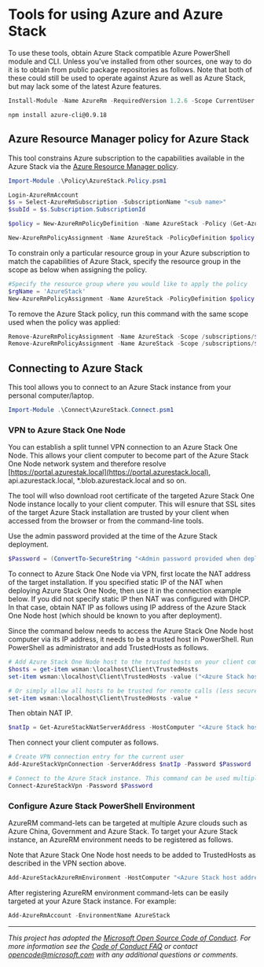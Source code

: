 # Tools for using Azure and Azure Stack

To use these tools, obtain Azure Stack compatible Azure PowerShell module and CLI. Unless you've installed from other sources, one way to do it is to obtain from public package repositories as follows. Note that both of these could still be used to operate against Azure as well as Azure Stack, but may lack some of the latest Azure features.

```powershell
Install-Module -Name AzureRm -RequiredVersion 1.2.6 -Scope CurrentUser
```

```
npm install azure-cli@0.9.18
```

## Azure Resource Manager policy for Azure Stack

This tool constrains Azure subscription to the capabilities available in the Azure Stack via the [Azure Resource Manager policy](https://azure.microsoft.com/en-us/documentation/articles/resource-manager-policy/).

```powershell
Import-Module .\Policy\AzureStack.Policy.psm1

Login-AzureRmAccount
$s = Select-AzureRmSubscription -SubscriptionName "<sub name>"
$subId = $s.Subscription.SubscriptionId

$policy = New-AzureRmPolicyDefinition -Name AzureStack -Policy (Get-AzureStackRmPolicy)

New-AzureRmPolicyAssignment -Name AzureStack -PolicyDefinition $policy -Scope /subscriptions/$subId
```

To constrain only a particular resource group in your Azure subscription to match the capabilities of Azure Stack, specify the resource group in the scope as below when assigning the policy.

```powershell
#Specify the resource group where you would like to apply the policy
$rgName = 'AzureStack'
New-AzureRmPolicyAssignment -Name AzureStack -PolicyDefinition $policy -Scope /subscriptions/$subID/resourceGroups/$rgName
```

To remove the Azure Stack policy, run this command with the same scope used when the policy was applied:
```powershell
Remove-AzureRmPolicyAssignment -Name AzureStack -Scope /subscriptions/$subId/resourceGroups/$rgName
Remove-AzureRmPolicyAssignment -Name AzureStack -Scope /subscriptions/$subId
```

## Connecting to Azure Stack

This tool allows you to connect to an Azure Stack instance from your personal computer/laptop.

```powershell
Import-Module .\Connect\AzureStack.Connect.psm1
```

### VPN to Azure Stack One Node

You can establish a split tunnel VPN connection to an Azure Stack One Node. 
This allows your client computer to become part of the Azure Stack One Node network system and therefore resolve [https://portal.azurestak.local](https://portal.azurestack.local), api.azurestack.local, *.blob.azurestack.local and so on. 

The tool will wlso download root certificate of the targeted Azure Stack One Node instance locally to your client computer. 
This will esnure that SSL sites of the target Azure Stack installation are trusted by your client when accessed from the browser or from the command-line tools.

Use the admin password provided at the time of the Azure Stack deployment.

```powershell
$Password = (ConvertTo-SecureString "<Admin password provided when deploying Azure Stack>" -AsPlainText -Force)
```

To connect to Azure Stack One Node via VPN, first locate the NAT address of the target installation. 
If you specified static IP of the NAT when deploying Azure Stack One Node, then use it in the connection example below. 
If you did not specify static IP then NAT was configured with DHCP. In that case, obtain NAT IP as follows using IP address of the Azure Stack One Node host (which should be known to you after deployment).  

Since the command below needs to access the Azure Stack One Node host computer via its IP address, it needs to be a trusted host in PowerShell. Run PowerShell as administrator and add TrustedHosts as follows.

```powershell
# Add Azure Stack One Node host to the trusted hosts on your client computer
$hosts = get-item wsman:\localhost\Client\TrustedHosts
set-item wsman:\localhost\Client\TrustedHosts -value ("<Azure Stack host address>, " + $hosts.Value)

# Or simply allow all hosts to be trusted for remote calls (less secure)
set-item wsman:\localhost\Client\TrustedHosts -value *
```

Then obtain NAT IP.

```powershell
$natIp = Get-AzureStackNatServerAddress -HostComputer "<Azure Stack host address>" -Password $Password
```

Then connect your client computer as follows.

```powershell
# Create VPN connection entry for the current user
Add-AzureStackVpnConnection -ServerAddress $natIp -Password $Password

# Connect to the Azure Stack instance. This command can be used multiple times.
Connect-AzureStackVpn -Password $Password
```
### Configure Azure Stack PowerShell Environment

AzureRM command-lets can be targeted at multiple Azure clouds such as Azure China, Government and Azure Stack.
To target your Azure Stack instance, an AzureRM environment needs to be registered as follows.

Note that Azure Stack One Node host needs to be added to TrustedHosts as described in the VPN section above.

```powershell
Add-AzureStackAzureRmEnvironment -HostComputer "<Azure Stack host address>" -Password $Password
``` 

After registering AzureRM environment command-lets can be easily targeted at your Azure Stack instance. For example:

```powershell
Add-AzureRmAccount -EnvironmentName AzureStack
```

---
_This project has adopted the [Microsoft Open Source Code of Conduct](https://opensource.microsoft.com/codeofconduct/). For more information see the [Code of Conduct FAQ](https://opensource.microsoft.com/codeofconduct/faq/) or contact [opencode@microsoft.com](mailto:opencode@microsoft.com) with any additional questions or comments._
